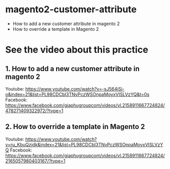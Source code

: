 # magento2-customer-attribute
- How to add a new customer attribute in magento 2
- How to override a template in Magento 2

# See the video about this practice

## 1. How to add a new customer attribute in magento 2 
Youtube: https://www.youtube.com/watch?v=-sJ564jSi-o&index=21&list=PL98CDCbI3TNvPczWSOnpaMoyxVISLVzYQ&t=0s
Facebook: https://www.facebook.com/giaphugroupcom/videos/vl.2158911667724824/478271409322972/?type=1

## 2. How to override a template in Magento 2
Youtube: https://www.youtube.com/watch?v=ru_KbuQzjdk&index=21&list=PL98CDCbI3TNvPczWSOnpaMoyxVISLVzYQ
Facebook: https://www.facebook.com/giaphugroupcom/videos/vl.2158911667724824/2165057980403167/?type=1
